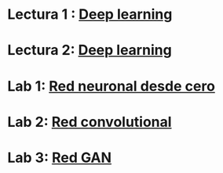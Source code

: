 # Lectura 1 :  [Deep learning](http://personal.cimat.mx:8181/~mrivera/cursos/aprendizaje_profundo/backprop/DeepLearning_1de2.pdf)
# Lectura 2:   [Deep learning](http://personal.cimat.mx:8181/~mrivera/cursos/aprendizaje_profundo/backprop/DeepLearning_2de2.pdf)
# Lab 1: [Red neuronal desde cero](https://anderfernandez.com/blog/como-programar-una-red-neuronal-desde-0-en-python/)
# Lab 2: [Red convolutional](https://anderfernandez.com/blog/que-es-una-red-neuronal-convolucional-y-como-crearlaen-keras/)
# Lab 3: [Red GAN](https://anderfernandez.com/blog/como-crear-una-red-generativa-antagonica-gan-en-python/)
